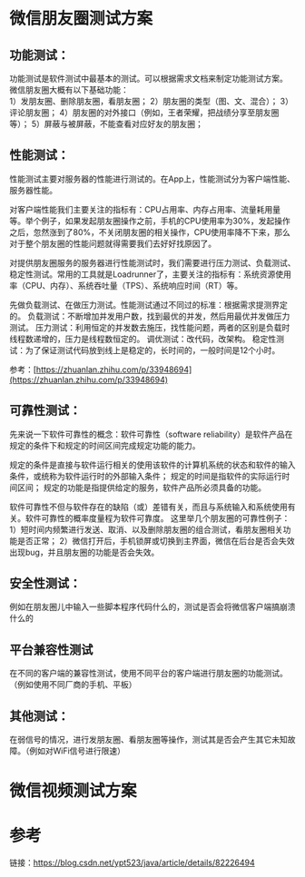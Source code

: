 # 微信朋友圈测试方案

## 功能测试：
功能测试是软件测试中最基本的测试。可以根据需求文档来制定功能测试方案。
微信朋友圈大概有以下基础功能：  
1）发朋友圈、删除朋友圈，看朋友圈；
2）朋友圈的类型（图、文、混合）；
3）评论朋友圈；
4）朋友圈的对外接口（例如，王者荣耀，把战绩分享至朋友圈等）；
5）屏蔽与被屏蔽，不能查看对应好友的朋友圈；

## 性能测试：

性能测试主要对服务器的性能进行测试的。在App上，性能测试分为客户端性能、服务器性能。

对客户端性能我们主要关注的指标有：CPU占用率、内存占用率、流量耗用量等。举个例子，如果发起朋友圈操作之前，手机的CPU使用率为30%，发起操作之后，忽然涨到了80%，不关闭朋友圈的相关操作，CPU使用率降不下来，那么对于整个朋友圈的性能问题就得需要我们去好好找原因了。

对提供朋友圈服务的服务器进行性能测试时，我们需要进行压力测试、负载测试、稳定性测试。常用的工具就是Loadrunner了，主要关注的指标有：系统资源使用率（CPU、内存）、系统吞吐量（TPS）、系统响应时间（RT）等。

先做负载测试、在做压力测试。性能测试通过不同过的标准：根据需求提测界定的。
负载测试：不断增加并发用户数，找到最优的并发，然后用最优并发做压力测试。
压力测试：利用恒定的并发数去施压，找性能问题，两者的区别是负载时线程数递增的，压力是线程数恒定的。
调优测试：改代码，改架构。
稳定性测试：为了保证测试代码放到线上是稳定的，长时间的，一般时间是12个小时。

参考：[https://zhuanlan.zhihu.com/p/33948694](https://zhuanlan.zhihu.com/p/33948694)
## 可靠性测试：
先来说一下软件可靠性的概念：软件可靠性（software reliability）是软件产品在规定的条件下和规定的时间区间完成规定功能的能力。

规定的条件是直接与软件运行相关的使用该软件的计算机系统的状态和软件的输入条件，或统称为软件运行时的外部输入条件；
规定的时间是指软件的实际运行时间区间；
规定的功能是指提供给定的服务，软件产品所必须具备的功能。

软件可靠性不但与软件存在的缺陷（或）差错有关，而且与系统输入和系统使用有关。软件可靠性的概率度量程为软件可靠度。
这里举几个朋友圈的可靠性例子：
1）短时间内频繁进行发送、取消、以及删除朋友圈的组合测试，看朋友圈相关功能是否正常；
2）微信打开后，手机锁屏或切换到主界面，微信在后台是否会失效出现bug，并且朋友圈的功能是否会失效。

## 安全性测试：
例如在朋友圈儿中输入一些脚本程序代码什么的，测试是否会将微信客户端搞崩溃什么的
## 平台兼容性测试
在不同的客户端的兼容性测试，使用不同平台的客户端进行朋友圈的功能测试。（例如使用不同厂商的手机、平板）
## 其他测试：
在弱信号的情况，进行发朋友圈、看朋友圈等操作，测试其是否会产生其它未知故障。（例如对WiFi信号进行限速）


# 微信视频测试方案

# 参考
链接：https://blog.csdn.net/ypt523/java/article/details/82226494
<!--stackedit_data:
eyJoaXN0b3J5IjpbMTM2MjcwMDg1NiwzMDE1NzY5NTIsLTUxNj
IwNDY5NiwxNDU2MjE2ODcyLDE3MTUyNzEwMTksLTEwOTcyMzYx
NTNdfQ==
-->